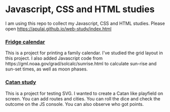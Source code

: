 <h1>Javascript, CSS and HTML studies</h1>
<p>I am using this repo to collect my Javascript, CSS and HTML studies.
Please open <a href="https://apulai.github.io/web-study/index.html">https://apulai.github.io/web-study/index.html</a>
</p>
<a href="fridgecalendar/calendar-id.html">
<h3>Fridge calendar</h3></a>
<p>This is a project for printing a family calendar. I've studied the grid layout in this project.
I also added Javascript code from https://gml.noaa.gov/grad/solcalc/sunrise.html to calculate
sun-rise and sun-set times, as well as moon phases.
</p>
<a href="catan_study/hatszogek2.html">
<h3>Catan study</h3>
</a>
<p>This is a project for testing SVG. I wanted to create a Catan like playfield on screen.
You can add routes and cities. You can roll the dice and check the outcome on the JS console.
You can also observe who got points.
</p>
